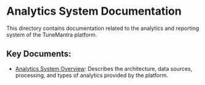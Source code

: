 # Analytics System Documentation

This directory contains documentation related to the analytics and reporting system of the TuneMantra platform.

## Key Documents:

- [Analytics System Overview](./analytics-system.md): Describes the architecture, data sources, processing, and types of analytics provided by the platform.
